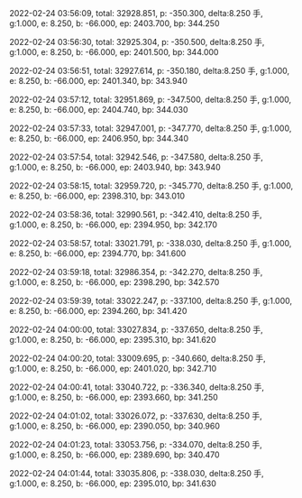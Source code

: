2022-02-24 03:56:09, total: 32928.851, p: -350.300, delta:8.250 手, g:1.000, e: 8.250, b: -66.000, ep: 2403.700, bp: 344.250

2022-02-24 03:56:30, total: 32925.304, p: -350.500, delta:8.250 手, g:1.000, e: 8.250, b: -66.000, ep: 2401.500, bp: 344.000

2022-02-24 03:56:51, total: 32927.614, p: -350.180, delta:8.250 手, g:1.000, e: 8.250, b: -66.000, ep: 2401.340, bp: 343.940

2022-02-24 03:57:12, total: 32951.869, p: -347.500, delta:8.250 手, g:1.000, e: 8.250, b: -66.000, ep: 2404.740, bp: 344.030

2022-02-24 03:57:33, total: 32947.001, p: -347.770, delta:8.250 手, g:1.000, e: 8.250, b: -66.000, ep: 2406.950, bp: 344.340

2022-02-24 03:57:54, total: 32942.546, p: -347.580, delta:8.250 手, g:1.000, e: 8.250, b: -66.000, ep: 2403.940, bp: 343.940

2022-02-24 03:58:15, total: 32959.720, p: -345.770, delta:8.250 手, g:1.000, e: 8.250, b: -66.000, ep: 2398.310, bp: 343.010

2022-02-24 03:58:36, total: 32990.561, p: -342.410, delta:8.250 手, g:1.000, e: 8.250, b: -66.000, ep: 2394.950, bp: 342.170

2022-02-24 03:58:57, total: 33021.791, p: -338.030, delta:8.250 手, g:1.000, e: 8.250, b: -66.000, ep: 2394.770, bp: 341.600

2022-02-24 03:59:18, total: 32986.354, p: -342.270, delta:8.250 手, g:1.000, e: 8.250, b: -66.000, ep: 2398.290, bp: 342.570

2022-02-24 03:59:39, total: 33022.247, p: -337.100, delta:8.250 手, g:1.000, e: 8.250, b: -66.000, ep: 2394.260, bp: 341.420

2022-02-24 04:00:00, total: 33027.834, p: -337.650, delta:8.250 手, g:1.000, e: 8.250, b: -66.000, ep: 2395.310, bp: 341.620

2022-02-24 04:00:20, total: 33009.695, p: -340.660, delta:8.250 手, g:1.000, e: 8.250, b: -66.000, ep: 2401.020, bp: 342.710

2022-02-24 04:00:41, total: 33040.722, p: -336.340, delta:8.250 手, g:1.000, e: 8.250, b: -66.000, ep: 2393.660, bp: 341.250

2022-02-24 04:01:02, total: 33026.072, p: -337.630, delta:8.250 手, g:1.000, e: 8.250, b: -66.000, ep: 2390.050, bp: 340.960

2022-02-24 04:01:23, total: 33053.756, p: -334.070, delta:8.250 手, g:1.000, e: 8.250, b: -66.000, ep: 2389.690, bp: 340.470

2022-02-24 04:01:44, total: 33035.806, p: -338.030, delta:8.250 手, g:1.000, e: 8.250, b: -66.000, ep: 2395.010, bp: 341.630